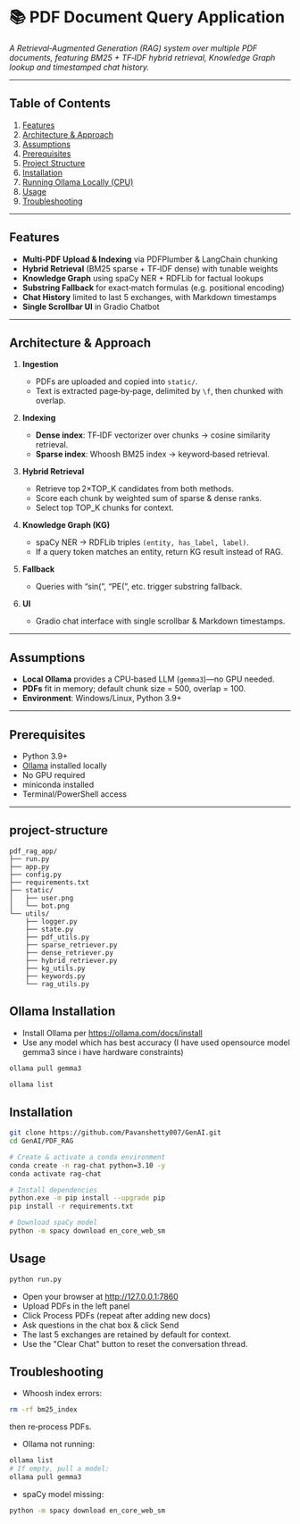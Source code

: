 # 📚 PDF Document Query Application 

*A Retrieval‑Augmented Generation (RAG) system over multiple PDF documents, featuring BM25 + TF‑IDF hybrid retrieval, Knowledge Graph lookup and timestamped chat history.*

---

## Table of Contents

1. [Features](#features)  
2. [Architecture & Approach](#architecture--approach)  
3. [Assumptions](#assumptions)  
4. [Prerequisites](#prerequisites)
5. [Project Structure](#project-structure)  
6. [Installation](#installation)  
7. [Running Ollama Locally (CPU)](#running-ollama-locally-cpu)  
8. [Usage](#usage)     
9. [Troubleshooting](#troubleshooting)  

---

## Features

- **Multi‑PDF Upload & Indexing** via PDFPlumber & LangChain chunking  
- **Hybrid Retrieval** (BM25 sparse + TF‑IDF dense) with tunable weights  
- **Knowledge Graph** using spaCy NER + RDFLib for factual lookups  
- **Substring Fallback** for exact‑match formulas (e.g. positional encoding)    
- **Chat History** limited to last 5 exchanges, with Markdown timestamps  
- **Single Scrollbar UI** in Gradio Chatbot  

---

## Architecture & Approach

1. **Ingestion**  
   - PDFs are uploaded and copied into `static/`.  
   - Text is extracted page‑by‑page, delimited by `\f`, then chunked with overlap.   

2. **Indexing**  
   - **Dense index**: TF‑IDF vectorizer over chunks → cosine similarity retrieval.  
   - **Sparse index**: Whoosh BM25 index → keyword‑based retrieval.  

3. **Hybrid Retrieval**  
   - Retrieve top 2×TOP_K candidates from both methods.  
   - Score each chunk by weighted sum of sparse & dense ranks.  
   - Select top TOP_K chunks for context.  

4. **Knowledge Graph (KG)**  
   - spaCy NER → RDFLib triples `(entity, has_label, label)`.  
   - If a query token matches an entity, return KG result instead of RAG.  

5. **Fallback**  
   - Queries with “sin(”, “PE(”, etc. trigger substring fallback.    

6. **UI**  
   - Gradio chat interface with single scrollbar & Markdown timestamps.  

---

## Assumptions

- **Local Ollama** provides a CPU‑based LLM (`gemma3`)—no GPU needed.  
- **PDFs** fit in memory; default chunk size = 500, overlap = 100.  
- **Environment**: Windows/Linux, Python 3.9+  

---

## Prerequisites

- Python 3.9+  
- [Ollama](https://ollama.com/) installed locally  
- No GPU required  
- miniconda installed
- Terminal/PowerShell access  

---

## project-structure
```
pdf_rag_app/
├── run.py                    
├── app.py                    
├── config.py                 
├── requirements.txt          
├── static/                   
│   ├── user.png              
│   └── bot.png               
└── utils/                   
    ├── logger.py             
    ├── state.py              
    ├── pdf_utils.py          
    ├── sparse_retriever.py    
    ├── dense_retriever.py    
    ├── hybrid_retriever.py    
    ├── kg_utils.py            
    ├── keywords.py           
    └── rag_utils.py          
```

## Ollama Installation
- Install Ollama per https://ollama.com/docs/install
- Use any model which has best accuracy (I have used opensource model gemma3 since i have hardware constraints)
```bash
ollama pull gemma3

ollama list
```
## Installation

```bash
git clone https://github.com/Pavanshetty007/GenAI.git
cd GenAI/PDF_RAG

# Create & activate a conda environment
conda create -n rag-chat python=3.10 -y
conda activate rag-chat

# Install dependencies
python.exe -m pip install --upgrade pip
pip install -r requirements.txt

# Download spaCy model
python -m spacy download en_core_web_sm

```
## Usage
```bash
python run.py
```
- Open your browser at http://127.0.0.1:7860
- Upload PDFs in the left panel
- Click Process PDFs (repeat after adding new docs)
- Ask questions in the chat box & click Send
- The last 5 exchanges are retained by default for context.
- Use the "Clear Chat" button to reset the conversation thread.
## Troubleshooting
- Whoosh index errors:

```bash
rm -rf bm25_index
```
  then re‑process PDFs.

- Ollama not running:

```bash
ollama list
# If empty, pull a model:
ollama pull gemma3
```

- spaCy model missing:

```bash
python -m spacy download en_core_web_sm
```
